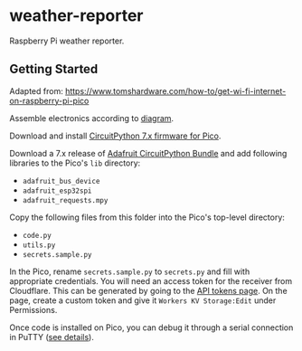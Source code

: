 # weather-reporter

Raspberry Pi weather reporter.

## Getting Started

Adapted from: https://www.tomshardware.com/how-to/get-wi-fi-internet-on-raspberry-pi-pico

Assemble electronics according to [diagram](docs/circuit.png).

Download and install [CircuitPython 7.x firmware for
Pico](https://learn.adafruit.com/welcome-to-circuitpython/installing-circuitpython).

Download a 7.x release of [Adafruit CircuitPython
Bundle](https://github.com/adafruit/Adafruit_CircuitPython_Bundle/releases) and
add following libraries to the Pico's `lib` directory:

- `adafruit_bus_device`
- `adafruit_esp32spi`
- `adafruit_requests.mpy`

Copy the following files from this folder into the Pico's top-level directory:

- `code.py`
- `utils.py`
- `secrets.sample.py`

In the Pico, rename `secrets.sample.py` to `secrets.py` and fill with appropriate
credentials. You will need an access token for the receiver from Cloudflare.
This can be generated by going to the [API tokens
page](https://dash.cloudflare.com/profile/api-tokens). On the page, create a
custom token and give it `Workers KV Storage:Edit` under Permissions.

Once code is installed on Pico, you can debug it through a serial connection in
PuTTY ([see
details](https://www.tomshardware.com/how-to/get-wi-fi-internet-on-raspberry-pi-pico#running-the-code-for-wi-fi-on-raspberry-pi-pico-xa0)).